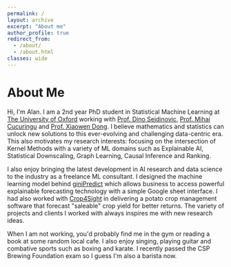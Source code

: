 ```yaml
---
permalink: /
layout: archive
excerpt: "About me"
author_profile: true
redirect_from: 
  - /about/
  - /about.html
classes: wide
---
```


<!-- <div style="float: left">
Hi, I'm Alan :) I am a 2nd year DPhil student in Statistical Machine Learning at the University of Oxford. He is supervised by Professor Dino Sejdinovic, Professor Mihai Cucuringu and Professor Xiaowen Dong. His research interests lie within the intersection of Kernel methods with a variety of Machine Learning applications such as explainable AI, statistical downscaling, graph learning, causal inference and preference learning. Before his DPhil studies, he received a masters in Mathematics and Statistics from the University of Oxford.
</div>

<div>
<img src="assets/images/meow.jpg"
     alt="meow icon"
     style="float: right;"
      />
</div>

style="float: left; margin-right: 10px;" -->


# About Me

Hi, I'm Alan. I am a 2nd year PhD student in Statistical Machine Learning at [The University of Oxford](https://www.stats.ox.ac.uk) working with [Prof. Dino Sejdinovic](http://www.stats.ox.ac.uk/~sejdinov/), [Prof. Mihai Cucuringu](http://www.stats.ox.ac.uk/~cucuring/) and [Prof. Xiaowen Dong](https://web.media.mit.edu/~xdong/). I believe mathematics and statistics can unlock new solutions to this ever-evolving and challenging data-centric era. This also motivates my research interests: focusing on the intersection of Kernel Methods with a variety of ML domains such as Explainable AI, Statistical Downscaling, Graph Learning, Causal Inference and Ranking. 

I also enjoy bringing the latest development in AI research and data science to the industry as a freelance ML consultant. I designed the machine learning model behind [giniPredict](https://www.gini.co) which allows business to access powerful explainable forecasting technology with a simple Google sheet interface. I had also worked with [Crop4Sight](https://crop4sight.com) in delivering a potato crop management software that forecast "saleable" crop yield for better returns. The variety of projects and clients I worked with always inspires me with new research ideas.

When I am not working, you'd probably find me in the gym or reading a book at some random local cafe. I also enjoy singing, playing guitar and combative sports such as boxing and karate. I recently passed the CSP Brewing Foundation exam so I guess I'm also a barista now.

